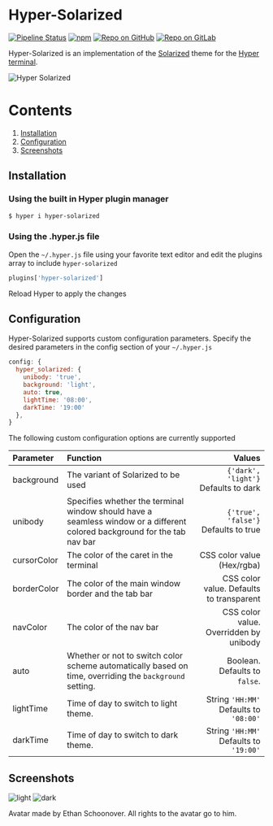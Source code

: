 Hyper-Solarized
========
  
[![Pipeline Status](https://gitlab.com/aravind-n/hyper-solarized/badges/master/pipeline.svg)](https://gitlab.com/aravind-n/hyper-solarized/commits/master)
[![npm](https://img.shields.io/npm/dm/hyper-solarized.svg?label=DL)](https://www.npmjs.com/package/hyper-solarized)
[![Repo on GitHub](https://img.shields.io/badge/repo-GitHub-3D76C2.svg)](https://github.com/aravind-n/hyper-solarized)
[![Repo on GitLab](https://img.shields.io/badge/repo-GitLab-6C488A.svg)](https://gitlab.com/aravind-n/hyper-solarized)
  
Hyper-Solarized is an implementation of the [Solarized](http://ethanschoonover.com/solarized) theme for the [Hyper terminal](https://hyper.is).

![Hyper Solarized](https://i.imgur.com/JdT64Kc.gif)
  
# Contents
1. [Installation](#installation) 
2. [Configuration](#configuration)
3. [Screenshots](#screenshots)

## Installation

### Using the built in Hyper plugin manager
```bash
$ hyper i hyper-solarized
```

### Using the .hyper.js file
Open the `~/.hyper.js` file using your favorite text editor and edit the plugins array to include `hyper-solarized`
```js
plugins['hyper-solarized']
```
Reload Hyper to apply the changes

## Configuration
Hyper-Solarized supports custom configuration parameters. Specify the desired parameters in the config section of your `~/.hyper.js`
```js
config: {     
  hyper_solarized: {
    unibody: 'true',
    background: 'light',
    auto: true,
    lightTime: '08:00',
    darkTime: '19:00'
  },
}
```
The following custom configuration options are currently supported

| Parameter | Function | Values |  
|:----------|:---------|-------:|
|background	|The variant of Solarized to be used | `{'dark', 'light'}` Defaults to dark|
|unibody	|Specifies whether the terminal window should have a seamless window or a different colored background for the tab nav bar | `{'true', 'false'}` Defaults to true|
|cursorColor|The color of the caret in the terminal|CSS color value (Hex/rgba)|
|borderColor|The color of the main window border and the tab bar|CSS color value. Defaults to transparent|
|navColor|The color of the nav bar|CSS color value. Overridden by unibody|
|auto|Whether or not to switch color scheme automatically based on time, overriding the `background` setting.|Boolean. Defaults to `false`.|
|lightTime|Time of day to switch to light theme.|String `'HH:MM'` Defaults to `'08:00'`|
|darkTime|Time of day to switch to dark theme.|String `'HH:MM'` Defaults to `'19:00'`|


## Screenshots
![light](https://i.imgur.com/F97GT6K.png)
![dark](https://i.imgur.com/36DdLbA.png)

Avatar made by Ethan Schoonover. All rights to the avatar go to him.
